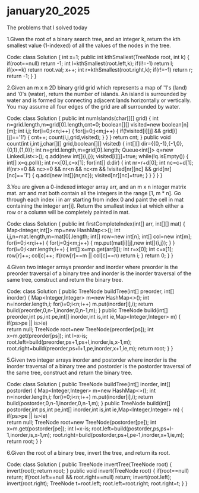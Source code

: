 # january20_2025
The problems that I solved today

1.Given the root of a binary search tree, and an integer k, return the kth smallest value (1-indexed) of all the values of the nodes in the tree.

Code:
class Solution {
    int x=1;
    public int kthSmallest(TreeNode root, int k) {
        if(root==null)
            return -1;
        int l=kthSmallest(root.left,k);
        if(l!=-1)
            return l;
        if(x==k)
            return root.val;
        x++;
        int r=kthSmallest(root.right,k);
        if(r!=-1)
            return r;
        return -1;
    }
}

2.Given an m x n 2D binary grid grid which represents a map of '1's (land) and '0's (water), return the number of islands. An island is surrounded by water and is formed by connecting adjacent lands horizontally or vertically. You may assume all four edges of the grid are all surrounded by water.

Code:
class Solution {
    public int numIslands(char[][] grid) {
        int n=grid.length,m=grid[0].length,cnt=0;
        boolean[][] visited=new boolean[n][m];
        int i,j;
        for(i=0;i<n;i++)
        {
            for(j=0;j<m;j++)
            {
                if(!visited[i][j] && grid[i][j]=='1')
                {
                    cnt++;
                    count(i,j,grid,visited);
                }
            }
        }
        return cnt;
    }
    public void count(int i,int j,char[][] grid,boolean[][] visited)
    {
        int[][] dir={{0,-1},{-1,0},{0,1},{1,0}};
        int n=grid.length,m=grid[0].length;
        Queue<int[]> q=new LinkedList<>();
        q.add(new int[]{i,j});
        visited[i][j]=true;
        while(!q.isEmpty())
        {
            int[] x=q.poll();
            int r=x[0],c=x[1];
            for(int[] d:dir)
            {
                int nr=r+d[0];
                int nc=c+d[1];
                if(nr>=0 && nc>=0 && nr<n && nc<m && !visited[nr][nc] && grid[nr][nc]=='1')
                {
                    q.add(new int[]{nr,nc});
                    visited[nr][nc]=true;
                }
            }
        }
    }
}

3.You are given a 0-indexed integer array arr, and an m x n integer matrix mat. arr and mat both contain all the integers in the range [1, m * n]. Go through each index i in arr starting from index 0 and paint the cell in mat containing the integer arr[i]. Return the smallest index i at which either a row or a column will be completely painted in mat. 

Code:
class Solution {
    public int firstCompleteIndex(int[] arr, int[][] mat) {
        Map<Integer,int[]> mp=new HashMap<>();
        int i,j,n=mat.length,m=mat[0].length;
        int[] row=new int[n];
        int[] col=new int[m];
        for(i=0;i<n;i++)
        {
            for(j=0;j<m;j++)
            {
                mp.put(mat[i][j],new int[]{i,j});
            }
        }
        for(i=0;i<arr.length;i++)
        {
            int[] x=mp.get(arr[i]);
            int r=x[0];
            int c=x[1];
            row[r]++;
            col[c]++;
            if(row[r]==m || col[c]==n)
                return i;
        }
        return 0;
    }
}

4.Given two integer arrays preorder and inorder where preorder is the preorder traversal of a binary tree and inorder is the inorder traversal of the same tree, construct and return the binary tree.

Code:
class Solution {
    public TreeNode buildTree(int[] preorder, int[] inorder) {
        Map<Integer,Integer> m=new HashMap<>();
        int n=inorder.length,i;
        for(i=0;i<n;i++)
            m.put(inorder[i],i);
        return build(preorder,0,n-1,inorder,0,n-1,m);
    }
    public TreeNode build(int[] preorder,int ps,int pe,int[] inorder,int is,int ie,Map<Integer,Integer> m)
    {
        if(ps>pe || is>ie)  
            return null;
        TreeNode root=new TreeNode(preorder[ps]);
        int x=m.get(preorder[ps]);
        int l=x-is;
        root.left=build(preorder,ps+1,ps+l,inorder,is,x-1,m);
        root.right=build(preorder,ps+l+1,pe,inorder,x+1,ie,m);
        return root;
    }
}

5.Given two integer arrays inorder and postorder where inorder is the inorder traversal of a binary tree and postorder is the postorder traversal of the same tree, construct and return the binary tree.

Code:
class Solution {
    public TreeNode buildTree(int[] inorder, int[] postorder) {
        Map<Integer,Integer> m=new HashMap<>();
        int n=inorder.length,i;
        for(i=0;i<n;i++)
            m.put(inorder[i],i);
        return build(postorder,0,n-1,inorder,0,n-1,m);
    }
    public TreeNode build(int[] postorder,int ps,int pe,int[] inorder,int is,int ie,Map<Integer,Integer> m)
    {
        if(ps>pe || is>ie)  
            return null;
        TreeNode root=new TreeNode(postorder[pe]);
        int x=m.get(postorder[pe]);
        int l=x-is;
        root.left=build(postorder,ps,ps+l-1,inorder,is,x-1,m);
        root.right=build(postorder,ps+l,pe-1,inorder,x+1,ie,m);
        return root;
    }
}

6.Given the root of a binary tree, invert the tree, and return its root.

Code:
class Solution {
    public TreeNode invertTree(TreeNode root) {
        invert(root);
        return root;
    }
    public void invert(TreeNode root)
    {
        if(root==null)
            return;
        if(root.left==null && root.right==null) 
            return;
        invert(root.left);
        invert(root.right);
        TreeNode t=root.left;
        root.left=root.right;
        root.right=t;
    }
}
